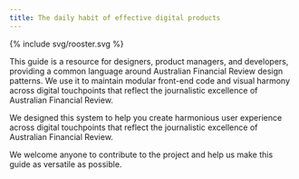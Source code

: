 ```yaml
---
title: The daily habit of effective digital products
---
```


{% include svg/rooster.svg %}


This guide is a resource for designers, product managers, and developers, providing a common language around Australian Financial Review design patterns. We use it to maintain modular front-end code and visual harmony across digital touchpoints that reflect the journalistic excellence of Australian Financial Review.

We designed this system to help you create harmonious user experience across digital touchpoints that reflect the journalistic excellence of Australian Financial Review.

We welcome anyone to contribute to the project and help us make this guide as versatile as possible.
